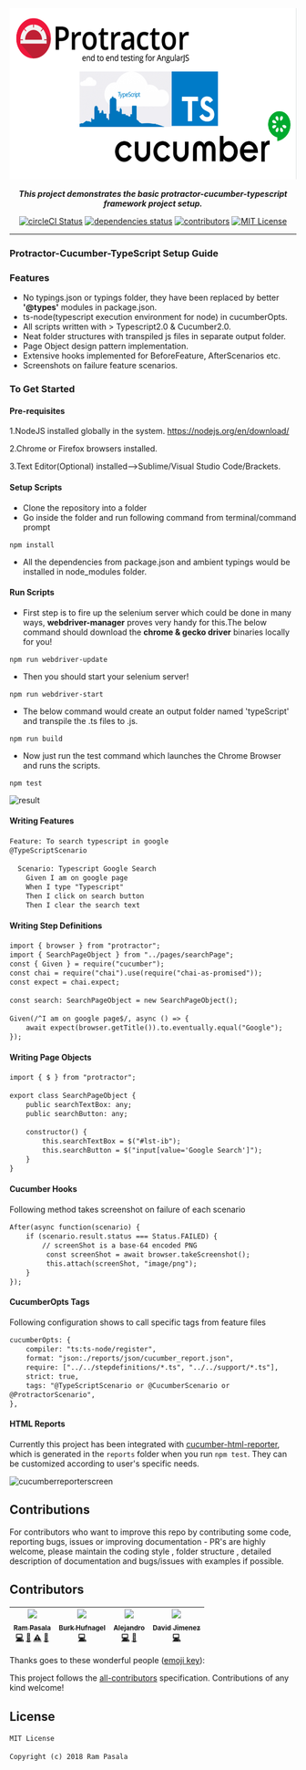 <p align="center">
<img src= "./images/protractor-typescript-cucumber.png" height=300 alt="titleImage.png"/>
</p>

<p align="center">
   <i><strong>This project demonstrates the basic protractor-cucumber-typescript framework project setup.
</strong></i>
<p>

<p align="center">
<a href="https://circleci.com/gh/igniteram/protractor-cucumber-typescript/tree/master"><img alt="circleCI Status" src="https://circleci.com/gh/igniteram/protractor-cucumber-typescript/tree/master.svg?style=shield"></a>
<a href="https://david-dm.org/igniteram/protractor-cucumber-typescript"><img alt="dependencies status" src="https://david-dm.org/igniteram/protractor-cucumber-typescript.svg"></a>
<a href=#contributors><img alt="contributors" src="https://img.shields.io/badge/all_contributors-4-orange.svg"></a>
<a href="https://opensource.org/licenses/MIT"><img alt="MIT License" src="https://img.shields.io/dub/l/vibe-d.svg"></a>
</p>

---


### Protractor-Cucumber-TypeScript Setup Guide   

### Features
* No typings.json or typings folder, they have been replaced by better **'@types'** modules in package.json.
* ts-node(typescript execution environment for node) in cucumberOpts. 
* All scripts written with > Typescript2.0 & Cucumber2.0.
* Neat folder structures with transpiled js files in separate output folder.
* Page Object design pattern implementation.
* Extensive hooks implemented for BeforeFeature, AfterScenarios etc.
* Screenshots on failure feature scenarios.


### To Get Started

#### Pre-requisites
1.NodeJS installed globally in the system.
https://nodejs.org/en/download/

2.Chrome or Firefox browsers installed.

3.Text Editor(Optional) installed-->Sublime/Visual Studio Code/Brackets.

#### Setup Scripts
* Clone the repository into a folder
* Go inside the folder and run following command from terminal/command prompt
```
npm install 
```
* All the dependencies from package.json and ambient typings would be installed in node_modules folder.

#### Run Scripts

* First step is to fire up the selenium server which could be done in many ways,  **webdriver-manager** proves very handy for this.The below command should download the **chrome & gecko driver** binaries locally for you!

```
npm run webdriver-update
``` 

* Then you should start your selenium server!
```
npm run webdriver-start
```

* The below command would create an output folder named 'typeScript' and transpile the .ts files to .js.
```
npm run build
```

* Now just run the test command which launches the Chrome Browser and runs the scripts.
```
npm test
```
![result](https://raw.githubusercontent.com/igniteram/protractor-cucumber-typescript/master/images/protractor-cucumber-typescript-result.gif)

#### Writing Features
```
Feature: To search typescript in google
@TypeScriptScenario

  Scenario: Typescript Google Search
    Given I am on google page
    When I type "Typescript"
    Then I click on search button
    Then I clear the search text
```
#### Writing Step Definitions
    
```
import { browser } from "protractor";
import { SearchPageObject } from "../pages/searchPage";
const { Given } = require("cucumber");
const chai = require("chai").use(require("chai-as-promised"));
const expect = chai.expect;

const search: SearchPageObject = new SearchPageObject();

Given(/^I am on google page$/, async () => {
    await expect(browser.getTitle()).to.eventually.equal("Google");
});
```

#### Writing Page Objects
```
import { $ } from "protractor";

export class SearchPageObject {
    public searchTextBox: any;
    public searchButton: any;

    constructor() {
        this.searchTextBox = $("#lst-ib");
        this.searchButton = $("input[value='Google Search']");
    }
}
```
#### Cucumber Hooks
Following method takes screenshot on failure of each scenario
```
After(async function(scenario) {
    if (scenario.result.status === Status.FAILED) {
        // screenShot is a base-64 encoded PNG
         const screenShot = await browser.takeScreenshot();
         this.attach(screenShot, "image/png");
    }
});
```
#### CucumberOpts Tags
Following configuration shows to call specific tags from feature files
```
cucumberOpts: {
    compiler: "ts:ts-node/register",
    format: "json:./reports/json/cucumber_report.json",
    require: ["../../stepdefinitions/*.ts", "../../support/*.ts"],
    strict: true,
    tags: "@TypeScriptScenario or @CucumberScenario or @ProtractorScenario",
},
```
#### HTML Reports
Currently this project has been integrated with [cucumber-html-reporter](https://github.com/gkushang/cucumber-html-reporter), which is generated in the `reports` folder when you run `npm test`.
They can be customized according to user's specific needs.

![cucumberreporterscreen](https://raw.githubusercontent.com/igniteram/protractor-cucumber-typescript/master/images/cucumberReporter.PNG)

## Contributions
For contributors who want to improve this repo by contributing some code, reporting bugs, issues or improving documentation - PR's are highly welcome, please maintain the coding style , folder structure , detailed description of documentation and bugs/issues with examples if possible.

## Contributors

<!-- ALL-CONTRIBUTORS-LIST:START - Do not remove or modify this section -->
<!-- prettier-ignore -->
| [<img src="https://avatars1.githubusercontent.com/u/15998104?v=4" width="100px;"/><br /><sub><b>Ram Pasala</b></sub>](https://in.linkedin.com/in/rpasala)<br />[💻](https://github.com/igniteram/protractor-cucumber-typescript/commits?author=igniteram "Code") [📖](https://github.com/igniteram/protractor-cucumber-typescript/commits?author=igniteram "Documentation") [⚠️](https://github.com/igniteram/protractor-cucumber-typescript/commits?author=igniteram "Tests") [🐛](https://github.com/igniteram/protractor-cucumber-typescript/issues?q=author%3Aigniteram "Bug reports") | [<img src="https://avatars1.githubusercontent.com/u/304328?v=4" width="100px;"/><br /><sub><b>Burk Hufnagel</b></sub>](https://github.com/BurkHufnagel)<br />[💻](https://github.com/igniteram/protractor-cucumber-typescript/commits?author=BurkHufnagel "Code") | [<img src="https://avatars3.githubusercontent.com/u/6922793?v=4" width="100px;"/><br /><sub><b>Alejandro</b></sub>](https://github.com/sanko1983)<br />[💻](https://github.com/igniteram/protractor-cucumber-typescript/commits?author=sanko1983 "Code") [🐛](https://github.com/igniteram/protractor-cucumber-typescript/issues?q=author%3Asanko1983 "Bug reports") | [<img src="https://avatars0.githubusercontent.com/u/14068808?v=4" width="100px;"/><br /><sub><b>David Jimenez</b></sub>](https://github.com/runnerdave)<br />[💻](https://github.com/igniteram/protractor-cucumber-typescript/commits?author=runnerdave "Code") |
| :---: | :---: | :---: | :---: |
<!-- ALL-CONTRIBUTORS-LIST:END -->
<!-- ALL-CONTRIBUTORS-LIST:START - Do not remove or modify this section -->
<!-- prettier-ignore -->
<!-- ALL-CONTRIBUTORS-LIST:END -->
Thanks goes to these wonderful people ([emoji key](https://github.com/kentcdodds/all-contributors#emoji-key)):

<!-- ALL-CONTRIBUTORS-LIST:START - Do not remove or modify this section -->
<!-- prettier-ignore -->
<!-- ALL-CONTRIBUTORS-LIST:END -->

This project follows the [all-contributors](https://github.com/kentcdodds/all-contributors) specification. Contributions of any kind welcome!

## License
```   
MIT License

Copyright (c) 2018 Ram Pasala
```

